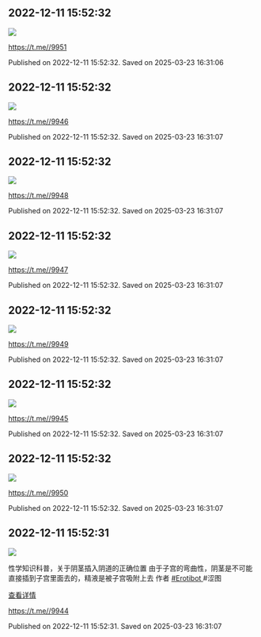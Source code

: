 
## 2022-12-11 15:52:32
![](assets/20250323_163106_628794.jpg) 



https://t.me//9951

Published on 2022-12-11 15:52:32. Saved on 2025-03-23 16:31:06

## 2022-12-11 15:52:32
![](assets/20250323_163106_786812.jpg) 



https://t.me//9946

Published on 2022-12-11 15:52:32. Saved on 2025-03-23 16:31:07

## 2022-12-11 15:52:32
![](assets/20250323_163106_809644.jpg) 



https://t.me//9948

Published on 2022-12-11 15:52:32. Saved on 2025-03-23 16:31:07

## 2022-12-11 15:52:32
![](assets/20250323_163106_68909.jpg) 



https://t.me//9947

Published on 2022-12-11 15:52:32. Saved on 2025-03-23 16:31:07

## 2022-12-11 15:52:32
![](assets/20250323_163106_550507.jpg) 



https://t.me//9949

Published on 2022-12-11 15:52:32. Saved on 2025-03-23 16:31:07

## 2022-12-11 15:52:32
![](assets/20250323_163107_653362.jpg) 



https://t.me//9945

Published on 2022-12-11 15:52:32. Saved on 2025-03-23 16:31:07

## 2022-12-11 15:52:32
![](assets/20250323_163107_966009.jpg) 



https://t.me//9950

Published on 2022-12-11 15:52:32. Saved on 2025-03-23 16:31:07

## 2022-12-11 15:52:31
![](assets/20250323_163107_516392.jpg) 

性学知识科普，关于阴茎插入阴道的正确位置
由于子宫的弯曲性，阴茎是不可能直接插到子宫里面去的，精液是被子宫吸附上去
作者 [#Erotibot
](https://www.pixiv.net/artworks/103481583)#涩图

[查看详情](https://t.me/lieqixuexing18)

https://t.me//9944

Published on 2022-12-11 15:52:31. Saved on 2025-03-23 16:31:07
